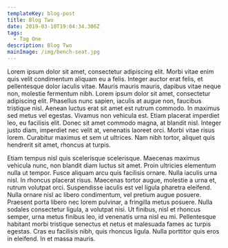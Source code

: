 ```yaml
---
templateKey: blog-post
title: Blog Two
date: 2019-03-10T19:04:34.306Z
tags:
  - Tag One
description: Blog Two
mainImage: /img/bench-seat.jpg
---
```

Lorem ipsum dolor sit amet, consectetur adipiscing elit. Morbi vitae enim quis velit condimentum aliquam eu a felis. Integer auctor erat felis, et pellentesque dolor iaculis vitae. Mauris mauris mauris, dapibus vitae neque non, molestie fermentum nibh. Lorem ipsum dolor sit amet, consectetur adipiscing elit. Phasellus nunc sapien, iaculis at augue non, faucibus tristique nisl. Aenean luctus erat sit amet est rutrum commodo. In maximus sed metus vel egestas. Vivamus non vehicula est. Etiam placerat imperdiet leo, eu facilisis elit. Donec sit amet commodo magna, at blandit nisl. Integer justo diam, imperdiet nec velit at, venenatis laoreet orci. Morbi vitae risus lorem. Curabitur maximus et sem ut ultrices. Nam nibh tortor, aliquet quis hendrerit sit amet, rhoncus at turpis.

Etiam tempus nisl quis scelerisque scelerisque. Maecenas maximus vehicula nunc, non blandit diam luctus sit amet. Proin ultricies elementum nulla ut tempor. Fusce aliquam arcu quis facilisis ornare. Nulla iaculis urna nisl. In rhoncus placerat risus. Maecenas tortor augue, molestie a urna et, rutrum volutpat orci. Suspendisse iaculis est vel ligula pharetra eleifend. Nulla ornare nisl ac libero condimentum, vel pretium augue posuere. Praesent porta libero nec lorem pulvinar, a fringilla metus posuere. Nulla sodales consectetur ligula, a volutpat nisi. Ut finibus, nisl et rhoncus semper, urna metus finibus leo, id venenatis urna nisl eu mi. Pellentesque habitant morbi tristique senectus et netus et malesuada fames ac turpis egestas. Cras eu facilisis nibh, quis rhoncus ligula. Nulla porttitor quis eros in eleifend. In et massa mauris.
